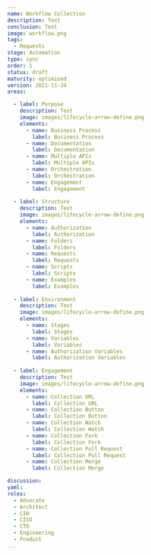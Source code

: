 ```yaml
---
name: Workflow Collection
description: Text
conclusion: Text
image: workflow.png
tags:
  - Requests
stage: Automation
type: sync
order: 1
status: draft
maturity: optimized
version: 2021-11-24
areas:  

  - label: Purpose
    description: Text
    image: images/lifecycle-arrow-define.png
    elements:
      - name: Business Process
        label: Business Process
      - name: Documentation
        label: Documentation    
      - name: Multiple APIs
        label: Multiple APIs          
      - name: Orchestration
        label: Orchestration
      - name: Engagement
        label: Engagement       
        
  - label: Structure
    description: Text
    image: images/lifecycle-arrow-define.png
    elements:
      - name: Authorization
        label: Authorization
      - name: Folders
        label: Folders                    
      - name: Requests
        label: Requests
      - name: Scripts
        label: Scripts        
      - name: Examples
        label: Examples  
        
  - label: Environment
    description: Text
    image: images/lifecycle-arrow-define.png
    elements:
      - name: Stages
        label: Stages        
      - name: Variables
        label: Variables
      - name: Authorization Variables
        label: Authorization Variables                      
        
  - label: Engagement
    description: Text
    image: images/lifecycle-arrow-define.png
    elements:
      - name: Collection URL
        label: Collection URL
      - name: Collection Button
        label: Collection Button
      - name: Collection Watch
        label: Collection Watch
      - name: Collection Fork
        label: Collection Fork
      - name: Collection Pull Request
        label: Collection Pull Request 
      - name: Collection Merge
        label: Collection Merge       

discussion: 
yaml: 
roles:
  - Advocate
  - Architect
  - CIO
  - CISO
  - CTO
  - Engineering
  - Product
...
```

